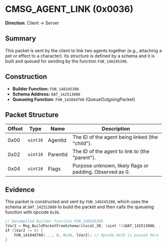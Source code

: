 # CMSG_AGENT_LINK (0x0036)

**Direction**: Client -> Server

## Summary

This packet is sent by the client to link two agents together (e.g., attaching a pet or effect to a character). Its structure is defined by a schema and it is built and queued for sending by the function `FUN_140245390`.

## Construction

*   **Builder Function:** `FUN_140245390`
*   **Schema Address:** `DAT_142513080`
*   **Queueing Function:** `FUN_14104d760` (QueueOutgoingPacket)

## Packet Structure

| Offset | Type | Name | Description |
|---|---|---|---|
| 0x00 | `uint16` | AgentId | The ID of the agent being linked (the "child"). |
| 0x02 | `uint16` | ParentId | The ID of the agent to link to (the "parent"). |
| 0x04 | `uint16` | Flags | Purpose unknown, likely flags or padding. Observed as 0. |

## Evidence

This packet is constructed and sent by `FUN_140245390`, which uses the schema at `DAT_142513080` to build the packet and then calls the queueing function with opcode `0x36`.

```c
// Decompiled builder function FUN_140245390
lVar2 = Msg_BuildPacketFromSchema(&local_30, (uint *)&DAT_142513080, ...);
if (lVar2 != 0) {
    FUN_14104d760(..., 0, 0x36, lVar2); // Opcode 0x36 is passed here
}
```